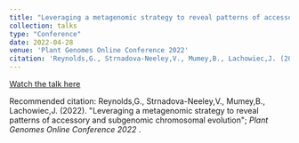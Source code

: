 ```yaml
---
title: "Leveraging a metagenomic strategy to reveal patterns of accessory and subgenomic chromosomal evolution"
collection: talks
type: "Conference"
date: 2022-04-28
venue: 'Plant Genomes Online Conference 2022'
citation: 'Reynolds,G., Strnadova-Neeley,V., Mumey,B., Lachowiec,J. (2022). "Leveraging a metagenomic strategy to reveal patterns of accessory and subgenomic chromosomal evolution"; <i> Plant Genomes Online Conference 2022 </i>.'
---
```


[Watch the talk here](https://www.youtube.com/watch?v=DgMH-tn_T6s)

Recommended citation: Reynolds,G., Strnadova-Neeley,V., Mumey,B., Lachowiec,J. (2022). "Leveraging a metagenomic strategy to reveal patterns of accessory and subgenomic chromosomal evolution"; <i> Plant Genomes Online Conference 2022 </i>.
